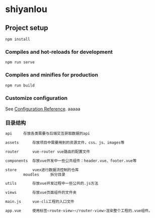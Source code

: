 # shiyanlou

## Project setup
```
npm install
```

### Compiles and hot-reloads for development
```
npm run serve
```

### Compiles and minifies for production
```
npm run build
```

### Customize configuration
See [Configuration Reference](https://cli.vuejs.org/config/).
aaaaa

### 目录结构
```bash
api		存放各类需要与后端交互获取数据的api

assets		存放项目中需要用到的资源文件，css、js、images等

router		vue-router vue路由的配置文件

components	存放vue开发中一些公共组件：header.vue、footer.vue等

store		vuex进行数据流控制的仓库
        moudles 	拆分目录

utils		存放vue开发过程中一些公共的.js方法

views		存放vue页面组件的文件夹

main.js		vue-cli工程的入口文件

app.vue		使用标签<route-view></router-view>渲染整个工程的.vue组件。
```